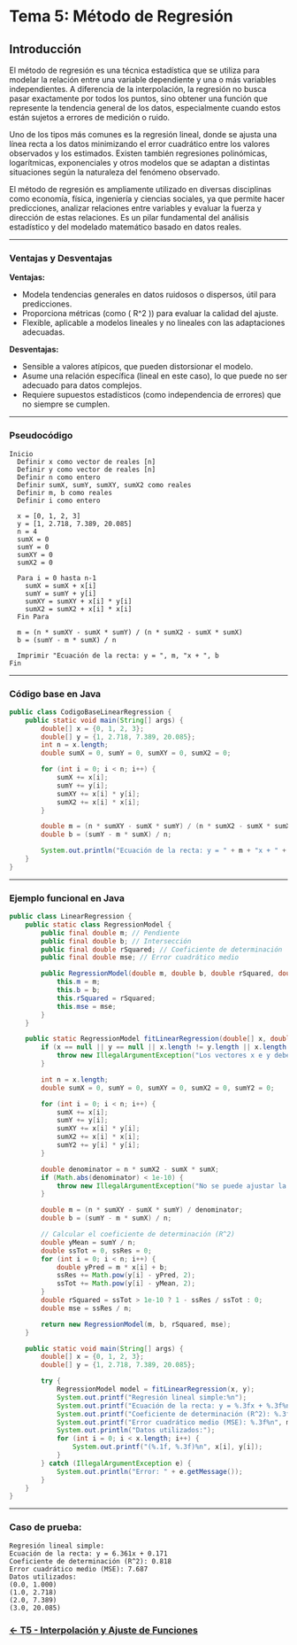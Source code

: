 
# Tema 5: Método de Regresión

## Introducción

El método de regresión es una técnica estadística que se utiliza para modelar la relación entre una variable dependiente y una o más variables independientes. A diferencia de la interpolación, la regresión no busca pasar exactamente por todos los puntos, sino obtener una función que represente la tendencia general de los datos, especialmente cuando estos están sujetos a errores de medición o ruido.

Uno de los tipos más comunes es la regresión lineal, donde se ajusta una línea recta a los datos minimizando el error cuadrático entre los valores observados y los estimados. Existen también regresiones polinómicas, logarítmicas, exponenciales y otros modelos que se adaptan a distintas situaciones según la naturaleza del fenómeno observado.

El método de regresión es ampliamente utilizado en diversas disciplinas como economía, física, ingeniería y ciencias sociales, ya que permite hacer predicciones, analizar relaciones entre variables y evaluar la fuerza y dirección de estas relaciones. Es un pilar fundamental del análisis estadístico y del modelado matemático basado en datos reales.

---

### Ventajas y Desventajas

**Ventajas:**
- Modela tendencias generales en datos ruidosos o dispersos, útil para predicciones.
- Proporciona métricas (como \( R^2 \)) para evaluar la calidad del ajuste.
- Flexible, aplicable a modelos lineales y no lineales con las adaptaciones adecuadas.

**Desventajas:**
- Sensible a valores atípicos, que pueden distorsionar el modelo.
- Asume una relación específica (lineal en este caso), lo que puede no ser adecuado para datos complejos.
- Requiere supuestos estadísticos (como independencia de errores) que no siempre se cumplen.

---

### Pseudocódigo

```text
Inicio
  Definir x como vector de reales [n]
  Definir y como vector de reales [n]
  Definir n como entero
  Definir sumX, sumY, sumXY, sumX2 como reales
  Definir m, b como reales
  Definir i como entero

  x = [0, 1, 2, 3]
  y = [1, 2.718, 7.389, 20.085]
  n = 4
  sumX = 0
  sumY = 0
  sumXY = 0
  sumX2 = 0

  Para i = 0 hasta n-1
    sumX = sumX + x[i]
    sumY = sumY + y[i]
    sumXY = sumXY + x[i] * y[i]
    sumX2 = sumX2 + x[i] * x[i]
  Fin Para

  m = (n * sumXY - sumX * sumY) / (n * sumX2 - sumX * sumX)
  b = (sumY - m * sumX) / n

  Imprimir "Ecuación de la recta: y = ", m, "x + ", b
Fin
```

---

### Código base en Java

```java
public class CodigoBaseLinearRegression {
    public static void main(String[] args) {
        double[] x = {0, 1, 2, 3};
        double[] y = {1, 2.718, 7.389, 20.085};
        int n = x.length;
        double sumX = 0, sumY = 0, sumXY = 0, sumX2 = 0;

        for (int i = 0; i < n; i++) {
            sumX += x[i];
            sumY += y[i];
            sumXY += x[i] * y[i];
            sumX2 += x[i] * x[i];
        }

        double m = (n * sumXY - sumX * sumY) / (n * sumX2 - sumX * sumX);
        double b = (sumY - m * sumX) / n;

        System.out.println("Ecuación de la recta: y = " + m + "x + " + b);
    }
}
```

---

### Ejemplo funcional en Java

```java
public class LinearRegression {
    public static class RegressionModel {
        public final double m; // Pendiente
        public final double b; // Intersección
        public final double rSquared; // Coeficiente de determinación
        public final double mse; // Error cuadrático medio

        public RegressionModel(double m, double b, double rSquared, double mse) {
            this.m = m;
            this.b = b;
            this.rSquared = rSquared;
            this.mse = mse;
        }
    }

    public static RegressionModel fitLinearRegression(double[] x, double[] y) {
        if (x == null || y == null || x.length != y.length || x.length < 2) {
            throw new IllegalArgumentException("Los vectores x e y deben tener la misma longitud y al menos 2 elementos");
        }

        int n = x.length;
        double sumX = 0, sumY = 0, sumXY = 0, sumX2 = 0, sumY2 = 0;

        for (int i = 0; i < n; i++) {
            sumX += x[i];
            sumY += y[i];
            sumXY += x[i] * y[i];
            sumX2 += x[i] * x[i];
            sumY2 += y[i] * y[i];
        }

        double denominator = n * sumX2 - sumX * sumX;
        if (Math.abs(denominator) < 1e-10) {
            throw new IllegalArgumentException("No se puede ajustar la recta: datos insuficientes o colineales");
        }

        double m = (n * sumXY - sumX * sumY) / denominator;
        double b = (sumY - m * sumX) / n;

        // Calcular el coeficiente de determinación (R^2)
        double yMean = sumY / n;
        double ssTot = 0, ssRes = 0;
        for (int i = 0; i < n; i++) {
            double yPred = m * x[i] + b;
            ssRes += Math.pow(y[i] - yPred, 2);
            ssTot += Math.pow(y[i] - yMean, 2);
        }
        double rSquared = ssTot > 1e-10 ? 1 - ssRes / ssTot : 0;
        double mse = ssRes / n;

        return new RegressionModel(m, b, rSquared, mse);
    }

    public static void main(String[] args) {
        double[] x = {0, 1, 2, 3};
        double[] y = {1, 2.718, 7.389, 20.085};

        try {
            RegressionModel model = fitLinearRegression(x, y);
            System.out.printf("Regresión lineal simple:%n");
            System.out.printf("Ecuación de la recta: y = %.3fx + %.3f%n", model.m, model.b);
            System.out.printf("Coeficiente de determinación (R^2): %.3f%n", model.rSquared);
            System.out.printf("Error cuadrático medio (MSE): %.3f%n", model.mse);
            System.out.println("Datos utilizados:");
            for (int i = 0; i < x.length; i++) {
                System.out.printf("(%.1f, %.3f)%n", x[i], y[i]);
            }
        } catch (IllegalArgumentException e) {
            System.out.println("Error: " + e.getMessage());
        }
    }
}
```

---

### Caso de prueba:

```text
Regresión lineal simple:
Ecuación de la recta: y = 6.361x + 0.171
Coeficiente de determinación (R^2): 0.818
Error cuadrático medio (MSE): 7.687
Datos utilizados:
(0.0, 1.000)
(1.0, 2.718)
(2.0, 7.389)
(3.0, 20.085)
```
### [<- T5 - Interpolación y Ajuste de Funciones ](https://github.com/Yayackie/Trabajos_Metodos-Numericos/tree/main/T5%20-%20Interpolaci%C3%B3n%20y%20Ajuste%20de%20Funciones)
